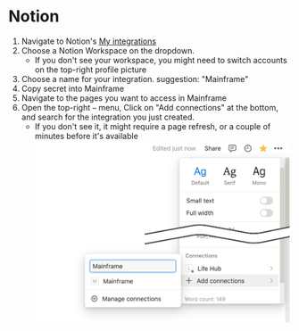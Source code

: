 # Notion

1. Navigate to Notion's [My integrations](https://www.notion.so/my-integrations)
2. Choose a Notion Workspace on the dropdown.
   - If you don't see your workspace, you might need to switch accounts on the top-right profile picture
3. Choose a name for your integration. suggestion: "Mainframe"
4. Copy secret into Mainframe
5. Navigate to the pages you want to access in Mainframe
6. Open the top-right `⋯` menu, Click on "Add connections" at the bottom, and search for the integration you just created.
   - If you don't see it, it might require a page refresh, or a couple of minutes before it's available
     ![Notion Add connections Menu](../images/notion-connections.png)
